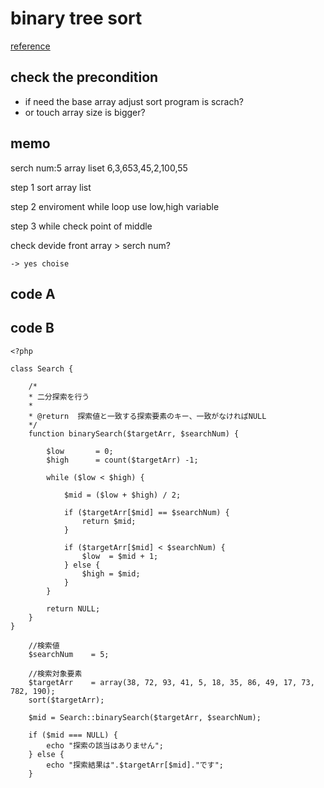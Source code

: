 


# binary tree sort

[reference](http://blog.quall.net/program/133/)


## check the precondition

- if need the base array adjust sort program is scrach?
- or touch array size is bigger?

## memo



serch num:5
array liset 6,3,653,45,2,100,55

step 1
sort array list

step 2 
enviroment while loop
use low,high variable

step 3
while check point of middle

check devide front array > serch num?

	-> yes choise 



## code A

<?php


$serch=9;
$arraylist = array(5,3,35,563,9,123,54,1,12,23,6,12);
sort($arraylist);
print_r($arraylist);

binaryTree($serch,$arraylist) ? print("hit!") : print("not exist") ;


/**
* @return mixed true and false
*/
function binaryTree($serch,$arraylist){
	
	$low=0; $high=count($arraylist)-1;

	while($low < $high){

		$mid = ($low+$high) / 2;

		if($arraylist[$mid] == $serch){
			return true;
		}

		if($arraylist[$mid] < $serch){
			$low = $mid +1;
		}else{
			$high = $mid;
		}

	}

	return false;
}

?>



## code B

```
<?php

class Search {

    /*
    * 二分探索を行う
    *
    * @return  探索値と一致する探索要素のキー、一致がなければNULL
    */
    function binarySearch($targetArr, $searchNum) {

        $low       = 0;
        $high      = count($targetArr) -1;

        while ($low < $high) {

            $mid = ($low + $high) / 2;

            if ($targetArr[$mid] == $searchNum) {
                return $mid;
            }

            if ($targetArr[$mid] < $searchNum) {
                $low  = $mid + 1;
            } else {
                $high = $mid;
            }
        }

        return NULL;
    }
}

    //検索値
    $searchNum    = 5;

    //検索対象要素
    $targetArr    = array(38, 72, 93, 41, 5, 18, 35, 86, 49, 17, 73, 782, 190);
    sort($targetArr);

    $mid = Search::binarySearch($targetArr, $searchNum);

    if ($mid === NULL) {
        echo "探索の該当はありません";
    } else {
        echo "探索結果は".$targetArr[$mid]."です";
    }

```




